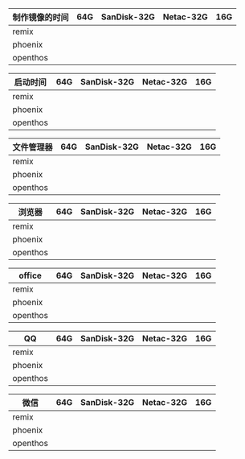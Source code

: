 制作镜像的时间| 64G | SanDisk-32G | Netac-32G | 16G | 
-----|-----|-----|-----|-----|
remix| | | | |
phoenix| | | | |
openthos| | | | |

启动时间| 64G | SanDisk-32G | Netac-32G | 16G | 
-----|-----|-----|-----|-----|
remix| | | | |
phoenix| | | | |
openthos| | | | |

文件管理器| 64G | SanDisk-32G | Netac-32G | 16G | 
-----|-----|-----|-----|-----|
remix| | | | |
phoenix| | | | |
openthos| | | | |

浏览器| 64G | SanDisk-32G | Netac-32G | 16G | 
-----|-----|-----|-----|-----|
remix| | | | |
phoenix| | | | |
openthos| | | | |

office| 64G | SanDisk-32G | Netac-32G | 16G | 
-----|-----|-----|-----|-----|
remix| | | | |
phoenix| | | | |
openthos| | | | |

QQ| 64G | SanDisk-32G | Netac-32G | 16G | 
-----|-----|-----|-----|-----|
remix| | | | |
phoenix| | | | |
openthos| | | | |

微信| 64G | SanDisk-32G | Netac-32G | 16G | 
-----|-----|-----|-----|-----|
remix| | | | |
phoenix| | | | |
openthos| | | | |
